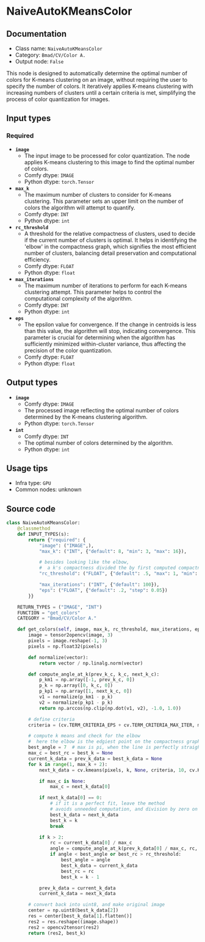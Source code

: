 # NaiveAutoKMeansColor
## Documentation
- Class name: `NaiveAutoKMeansColor`
- Category: `Bmad/CV/Color A.`
- Output node: `False`

This node is designed to automatically determine the optimal number of colors for K-means clustering on an image, without requiring the user to specify the number of colors. It iteratively applies K-means clustering with increasing numbers of clusters until a certain criteria is met, simplifying the process of color quantization for images.
## Input types
### Required
- **`image`**
    - The input image to be processed for color quantization. The node applies K-means clustering to this image to find the optimal number of colors.
    - Comfy dtype: `IMAGE`
    - Python dtype: `torch.Tensor`
- **`max_k`**
    - The maximum number of clusters to consider for K-means clustering. This parameter sets an upper limit on the number of colors the algorithm will attempt to quantify.
    - Comfy dtype: `INT`
    - Python dtype: `int`
- **`rc_threshold`**
    - A threshold for the relative compactness of clusters, used to decide if the current number of clusters is optimal. It helps in identifying the 'elbow' in the compactness graph, which signifies the most efficient number of clusters, balancing detail preservation and computational efficiency.
    - Comfy dtype: `FLOAT`
    - Python dtype: `float`
- **`max_iterations`**
    - The maximum number of iterations to perform for each K-means clustering attempt. This parameter helps to control the computational complexity of the algorithm.
    - Comfy dtype: `INT`
    - Python dtype: `int`
- **`eps`**
    - The epsilon value for convergence. If the change in centroids is less than this value, the algorithm will stop, indicating convergence. This parameter is crucial for determining when the algorithm has sufficiently minimized within-cluster variance, thus affecting the precision of the color quantization.
    - Comfy dtype: `FLOAT`
    - Python dtype: `float`
## Output types
- **`image`**
    - Comfy dtype: `IMAGE`
    - The processed image reflecting the optimal number of colors determined by the K-means clustering algorithm.
    - Python dtype: `torch.Tensor`
- **`int`**
    - Comfy dtype: `INT`
    - The optimal number of colors determined by the algorithm.
    - Python dtype: `int`
## Usage tips
- Infra type: `GPU`
- Common nodes: unknown


## Source code
```python
class NaiveAutoKMeansColor:
    @classmethod
    def INPUT_TYPES(s):
        return {"required": {
            "image": ("IMAGE",),
            "max_k": ("INT", {"default": 8, "min": 3, "max": 16}),

            # besides looking like the elbow,
            #  a k's compactness divided the by first computed compactness should be below this value
            "rc_threshold": ("FLOAT", {"default": .5, "max": 1, "min": 0.01, "step": 0.01}),

            "max_iterations": ("INT", {"default": 100}),
            "eps": ("FLOAT", {"default": .2, "step": 0.05})
        }}

    RETURN_TYPES = ("IMAGE", "INT")
    FUNCTION = "get_colors"
    CATEGORY = "Bmad/CV/Color A."

    def get_colors(self, image, max_k, rc_threshold, max_iterations, eps):
        image = tensor2opencv(image, 3)
        pixels = image.reshape(-1, 3)
        pixels = np.float32(pixels)

        def normalize(vector):
            return vector / np.linalg.norm(vector)

        def compute_angle_at_k(prev_k_c, k_c, next_k_c):
            p_km1 = np.array([-1, prev_k_c, 0])
            p_k = np.array([0, k_c, 0])
            p_kp1 = np.array([1, next_k_c, 0])
            v1 = normalize(p_km1 - p_k)
            v2 = normalize(p_kp1 - p_k)
            return np.arccos(np.clip(np.dot(v1, v2), -1.0, 1.0))

        # define criteria
        criteria = (cv.TERM_CRITERIA_EPS + cv.TERM_CRITERIA_MAX_ITER, max_iterations, eps)

        # compute k means and check for the elbow
        #  here the elbow is the edgiest point on the compactness graph
        best_angle = 7  # max is pi, when the line is perfectly straight; and the objective is to minimize the angle
        max_c = best_rc = best_k = None
        current_k_data = prev_k_data = best_k_data = None
        for k in range(1, max_k + 2):
            next_k_data = cv.kmeans(pixels, k, None, criteria, 10, cv.KMEANS_RANDOM_CENTERS)

            if max_c is None:
                max_c = next_k_data[0]

            if next_k_data[0] == 0:
                # if it is a perfect fit, leave the method
                # avoids unneeded computation, and division by zero on k = 1
                best_k_data = next_k_data
                best_k = k
                break

            if k > 2:
                rc = current_k_data[0] / max_c
                angle = compute_angle_at_k(prev_k_data[0] / max_c, rc, next_k_data[0] / max_c)
                if angle < best_angle or best_rc > rc_threshold:
                    best_angle = angle
                    best_k_data = current_k_data
                    best_rc = rc
                    best_k = k - 1

            prev_k_data = current_k_data
            current_k_data = next_k_data

        # convert back into uint8, and make original image
        center = np.uint8(best_k_data[2])
        res = center[best_k_data[1].flatten()]
        res2 = res.reshape((image.shape))
        res2 = opencv2tensor(res2)
        return (res2, best_k)

```
